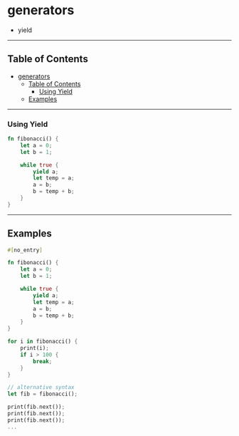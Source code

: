 # generators
- yield

---

## Table of Contents
- [generators](#generators)
  - [Table of Contents](#table-of-contents)
    - [Using Yield](#using-yield)
  - [Examples](#examples)
    
---

### Using Yield
```rs
fn fibonacci() {
    let a = 0;
    let b = 1;

    while true {
        yield a;
        let temp = a;
        a = b;
        b = temp + b;
    }
}
```

---

## Examples
```rs
#[no_entry]

fn fibonacci() {
    let a = 0;
    let b = 1;

    while true {
        yield a;
        let temp = a;
        a = b;
        b = temp + b;
    }
}

for i in fibonacci() {
    print(i);
    if i > 100 {
        break;
    }
}

// alternative syntax
let fib = fibonacci();

print(fib.next());
print(fib.next());
print(fib.next());
...
```